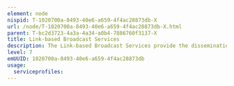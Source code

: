 ```yaml
---
element: node
nispid: T-1020700a-8493-40e6-a659-4f4ac28873db-X
url: /node/T-1020700a-8493-40e6-a659-4f4ac28873db-X.html
parent: T-bc2d3723-4a3a-4a34-a0b4-7886760f3137-X
title: Link-based Broadcast Services
description: The Link-based Broadcast Services provide the dissemination of simplex data links.
level: 7
emUUID: 1020700a-8493-40e6-a659-4f4ac28873db
usage:
  serviceprofiles:
---
```

